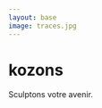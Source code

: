 ```yaml
---
layout: base
image: traces.jpg
---
```


# kozons

Sculptons votre avenir.

<!-- Tout doute, tout problème, tout défi représente une occasion de grandir: une expérience de vie bienvenue,
des émotions à accueillir, et à retranscrire en possible par le passage à l'action. -->
